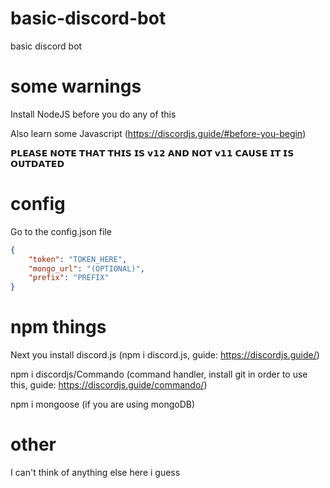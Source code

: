 # basic-discord-bot

basic discord bot

# some warnings

Install NodeJS before you do any of this

Also learn some Javascript (https://discordjs.guide/#before-you-begin)

𝗣𝗟𝗘𝗔𝗦𝗘 𝗡𝗢𝗧𝗘 𝗧𝗛𝗔𝗧 𝗧𝗛𝗜𝗦 𝗜𝗦 𝘃𝟭𝟮 𝗔𝗡𝗗 𝗡𝗢𝗧 𝘃𝟭𝟭 𝗖𝗔𝗨𝗦𝗘 𝗜𝗧 𝗜𝗦 𝗢𝗨𝗧𝗗𝗔𝗧𝗘𝗗

# config

Go to the config.json file

```json
{
    "token": "TOKEN_HERE",
    "mongo_url": "(OPTIONAL)",
    "prefix": "PREFIX"
}
```

# npm things

Next you install discord.js (npm i discord.js, guide: https://discordjs.guide/)

npm i discordjs/Commando (command handler, install git in order to use this, guide: https://discordjs.guide/commando/)

npm i mongoose (if you are using mongoDB)

# other

I can't think of anything else here i guess